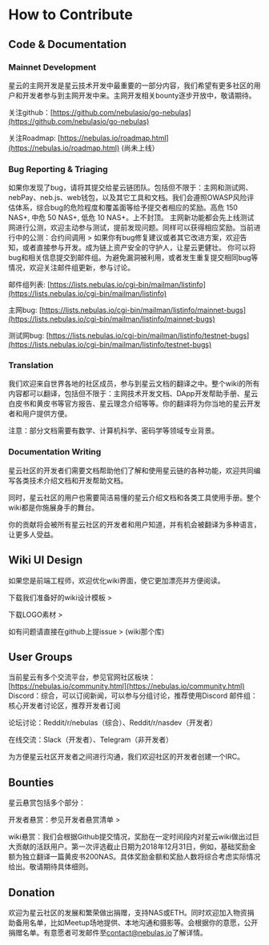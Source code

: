 # How to Contribute

## Code & Documentation

### Mainnet Development

星云的主网开发是星云技术开发中最重要的一部分内容，我们希望有更多社区的用户和开发者参与到主网开发中来。主网开发相关bounty逐步开放中，敬请期待。

关注github：[https://github.com/nebulasio/go-nebulas](https://github.com/nebulasio/go-nebulas)

关注Roadmap: [https://nebulas.io/roadmap.html](https://nebulas.io/roadmap.html) (尚未上线）


### Bug Reporting & Triaging
如果你发现了bug，请将其提交给星云链团队。包括但不限于：主网和测试网、nebPay、neb.js、web钱包，以及其它工具和文档。我们会遵照OWASP风险评估体系，综合bug的危险程度和覆盖面等给予提交者相应的奖励。高危 150 NAS+, 中危 50 NAS+, 低危 10 NAS+。上不封顶。
主网新功能都会先上线测试网进行公测，欢迎主动参与测试，提前发现问题。同样可以获得相应奖励。当前进行中的公测：合约间调用 >
如果你有bug修复建议或者其它改进方案，欢迎告知，或者直接参与开发。成为链上资产安全的守护人，让星云更健壮。
你可以将bug和相关信息提交到邮件组。为避免漏洞被利用，或者发生重复提交相同bug等情况，欢迎关注邮件组更新，参与讨论。

邮件组列表: [https://lists.nebulas.io/cgi-bin/mailman/listinfo](https://lists.nebulas.io/cgi-bin/mailman/listinfo)

主网bug: [https://lists.nebulas.io/cgi-bin/mailman/listinfo/mainnet-bugs](https://lists.nebulas.io/cgi-bin/mailman/listinfo/mainnet-bugs)

测试网bug: [https://lists.nebulas.io/cgi-bin/mailman/listinfo/testnet-bugs](https://lists.nebulas.io/cgi-bin/mailman/listinfo/testnet-bugs)

### Translation

我们欢迎来自世界各地的社区成员，参与到星云文档的翻译之中。整个wiki的所有内容都可以翻译，包括但不限于：主网技术开发文档、DApp开发帮助手册、星云白皮书和黄皮书等官方报告、星云理念介绍等等。你的翻译将为你当地的星云开发者和用户提供方便。

注意：部分文档需要有数学、计算机科学、密码学等领域专业背景。

### Documentation Writing
星云社区的开发者们需要文档帮助他们了解和使用星云链的各种功能，欢迎共同编写各类技术介绍文档和开发帮助文档。

同时，星云社区的用户也需要简洁易懂的星云介绍文档和各类工具使用手册。整个wiki都是你施展身手的舞台。

你的贡献将会被所有星云社区的开发者和用户知道，并有机会被翻译为多种语言，让更多人受益。

## Wiki UI Design 
如果您是前端工程师，欢迎优化wiki界面，使它更加漂亮并方便阅读。

下载我们准备好的wiki设计模板 >

下载LOGO素材 >

如有问题请直接在github上提issue > (wiki那个库)

## User Groups
当前星云有多个交流平台，参见官网社区板块：[https://nebulas.io/community.html](https://nebulas.io/community.html)
Discord：综合，可以订阅新闻，可以参与分组讨论，推荐使用Discord
邮件组：核心开发者讨论区，推荐开发者订阅

论坛讨论：Reddit/r/nebulas（综合）、Reddit/r/nasdev（开发者）

在线交流：Slack（开发者）、Telegram（非开发者）

为方便星云社区开发者之间进行沟通，我们欢迎社区的开发者创建一个IRC。

## Bounties
星云悬赏包括多个部分：

开发者悬赏：参见开发者悬赏清单 >

wiki悬赏：我们会根据Github提交情况，奖励在一定时间段内对星云wiki做出过巨大贡献的活跃用户。第一次评选截止日期为2018年12月31日，例如，基础奖励金额为独立翻译一篇黄皮书200NAS。具体奖励金额和奖励人数将综合考虑实际情况给出。敬请期待具体细则。

## Donation
欢迎为星云社区的发展和繁荣做出捐赠，支持NAS或ETH。同时欢迎加入物资捐助备用名单，比如Meetup场地提供、本地沟通和摄影等。会根据你的意愿，公开捐赠名单。有意愿者可发邮件至[contact@nebulas.io](mailto:contact@nebulas.io)了解详情。
